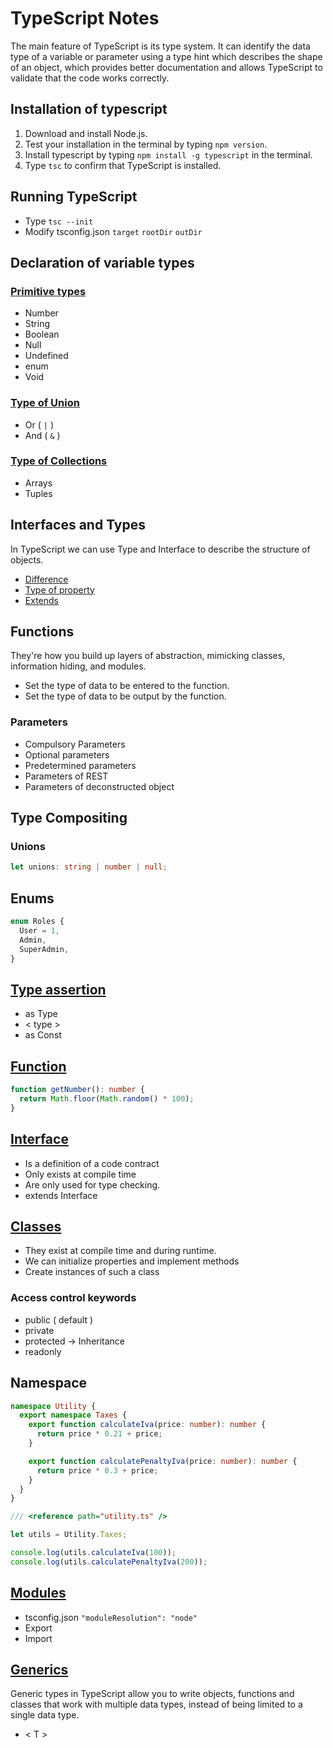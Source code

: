 # TypeScript Notes

The main feature of TypeScript is its type system. It can identify the data type of a variable or parameter using a type hint which describes the shape of an object, which provides better documentation and allows TypeScript to validate that the code works correctly.

## Installation of typescript

1. Download and install Node.js.
2. Test your installation in the terminal by typing `npm version`.
3. Install typescript by typing `npm install -g typescript` in the terminal.
4. Type `tsc` to confirm that TypeScript is installed.

## Running TypeScript

- Type `tsc --init`
- Modify tsconfig.json `target` `rootDir` `outDir`

## Declaration of variable types

### [Primitive types](/TypeScript/declaration-of-variable-types/primitive-types.ts)

- Number
- String
- Boolean
- Null
- Undefined
- enum
- Void

### [Type of Union](/TypeScript/declaration-of-variable-types/type-of-union.ts)

- Or ( `|` )
- And ( `&` )

### [Type of Collections](/TypeScript/declaration-of-variable-types/collections.ts)

- Arrays
- Tuples

## Interfaces and Types

In TypeScript we can use Type and Interface to describe the structure of objects.

- [Difference](/TypeScript/interface/interface-and-type.ts)
- [Type of property](/TypeScript/interface/type-of-property.ts)
- [Extends](/TypeScript/interface/extends.ts)

## Functions

They're how you build up layers of abstraction, mimicking classes, information hiding, and modules.

- Set the type of data to be entered to the function.
- Set the type of data to be output by the function.

### Parameters

- Compulsory Parameters
- Optional parameters
- Predetermined parameters
- Parameters of REST
- Parameters of deconstructed object

## Type Compositing

### Unions

```ts
let unions: string | number | null;
```

## Enums

```ts
enum Roles {
  User = 1,
  Admin,
  SuperAdmin,
}
```

## [Type assertion](/TypeScript/data-types/assertion.ts)

- as Type
- < type >
- as Const

## [Function](/TypeScript/data-types/function.ts)

```ts
function getNumber(): number {
  return Math.floor(Math.random() * 100);
}
```

## [Interface](/TypeScript/data-types/interface.ts)

- Is a definition of a code contract
- Only exists at compile time
- Are only used for type checking.
- extends Interface

## [Classes](/TypeScript/data-types/classes.ts)

- They exist at compile time and during runtime.
- We can initialize properties and implement methods
- Create instances of such a class

### Access control keywords

- public ( default )
- private
- protected -> Inheritance
- readonly

## Namespace

```ts
namespace Utility {
  export namespace Taxes {
    export function calculateIva(price: number): number {
      return price * 0.21 + price;
    }

    export function calculatePenaltyIva(price: number): number {
      return price * 0.3 + price;
    }
  }
}
```

```ts
/// <reference path="utility.ts" />

let utils = Utility.Taxes;

console.log(utils.calculateIva(100));
console.log(utils.calculatePenaltyIva(200));
```

## [Modules](/TypeScript/modules/)

- tsconfig.json `"moduleResolution": "node"`
- Export
- Import

## [Generics](/TypeScript/generics/generic.ts)

Generic types in TypeScript allow you to write objects, functions and classes that work with multiple data types, instead of being limited to a single data type.

- < T >

